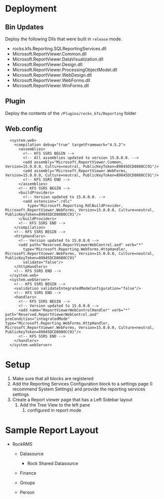 # Deployment

## Bin Updates

Deploy the following Dlls that were built in `release` mode.

- rocks.kfs.Reporting.SQLReportingServices.dll
- Microsoft.ReportViewer.Common.dll
- Microsoft.ReportViewer.DataVisualization.dll
- Microsoft.ReportViewer.Design.dll
- Microsoft.ReportViewer.ProcessingObjectModel.dll
- Microsoft.ReportViewer.WebDesign.dll
- Microsoft.ReportViewer.WebForms.dll
- Microsoft.ReportViewer.WinForms.dll

## Plugin

Deploy the contents of the `/Plugins/rocks_kfs/Reporting` folder

## Web.config

```
  <system.web>
    <compilation debug="true" targetFramework="4.5.2">
      <assemblies>
        <!-- KFS SSRS BEGIN -->
        <!-- All assemblies updated to version 15.0.0.0. -->
        <add assembly="Microsoft.ReportViewer.Common, Version=15.0.0.0, Culture=neutral, PublicKeyToken=89845DCD8080CC91"/>
        <add assembly="Microsoft.ReportViewer.WebForms, Version=15.0.0.0, Culture=neutral, PublicKeyToken=89845DCD8080CC91"/>
        <!-- KFS SSRS END -->
      </assemblies>
      <!-- KFS SSRS BEGIN -->
      <buildProviders>
        <!-- Version updated to 15.0.0.0. -->
        <add extension=".rdlc"
          type="Microsoft.Reporting.RdlBuildProvider, Microsoft.ReportViewer.WebForms, Version=15.0.0.0, Culture=neutral, PublicKeyToken=89845DCD8080CC91"/>
      </buildProviders>
      <!-- KFS SSRS END -->
    </compilation>
    <!-- KFS SSRS BEGIN -->
    <httpHandlers>
      <!-- Version updated to 15.0.0.0 -->
      <add path="Reserved.ReportViewerWebControl.axd" verb="*"
        type="Microsoft.Reporting.WebForms.HttpHandler, Microsoft.ReportViewer.WebForms, Version=15.0.0.0, Culture=neutral, PublicKeyToken=89845DCD8080CC91"
        validate="false"/>
    </httpHandlers>
    <!-- KFS SSRS END -->
  </system.web>
  <system.webServer>
    <!-- KFS SSRS BEGIN -->
    <validation validateIntegratedModeConfiguration="false"/>
    <!-- KFS SSRS END -->
    <handlers>
      <!-- KFS SSRS BEGIN -->
      <!-- Version updated to 15.0.0.0 -->
      <add name="ReportViewerWebControlHandler" verb="*" path="Reserved.ReportViewerWebControl.axd" preCondition="integratedMode" type="Microsoft.Reporting.WebForms.HttpHandler, Microsoft.ReportViewer.WebForms, Version=15.0.0.0, Culture=neutral, PublicKeyToken=89845DCD8080CC91"/>
      <!-- KFS SSRS END -->
    </handlers>
  </system.webServer>
```

# Setup

1. Make sure that all blocks are registered
2. Add the Reporting Services Configuration block to a settings page (I recommend System Settings) and provide the reporting services settings
3. Create a Report viewer page that has a Left Sidebar layout
   1. Add the Tree View to the left pane 
      1. configured in report mode

# Sample Report Layout

- RockRMS

  - Datasource

    - Rock Shared Datasource

  - Finance

  - Groups

  - Person

    ​